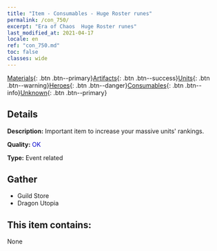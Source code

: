 ```yaml
---
title: "Item - Consumables - Huge Roster runes"
permalink: /con_750/
excerpt: "Era of Chaos  Huge Roster runes"
last_modified_at: 2021-04-17
locale: en
ref: "con_750.md"
toc: false
classes: wide
---
```

 [Materials](/Items/){: .btn .btn--primary}[Artifacts](/Items/Artifacts/){: .btn .btn--success}[Units](/Items/Units/){: .btn .btn--warning}[Heroes](/Items/Heroes/){: .btn .btn--danger}[Consumables](/Items/Consumables/){: .btn .btn--info}[Unknown](/Items/Unknown/){: .btn .btn--primary}

## Details
 **Description:** Important item to increase your massive units' rankings.

 **Quality:** <span style="color: #0000CD">OK</span>

 **Type:** Event related

## Gather

*    Guild Store 
*    Dragon Utopia 

## This item contains:

  None

